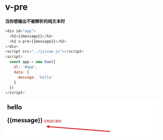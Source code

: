 # v-pre

**当你想输出不被解析的纯文本时**

```javascript
<div id="app">
  <h2>{{message}}</h2>
  <h2 v-pre>{{message}}</h2>
</div>
<script src="../js/vue.js"></script>
<script>
  const app = new Vue({
    el: '#app',
    data: {
      message: 'hello'
    }
  })
</script>
```

![](_attachments/old/2022-08-12-17-54-06.png)